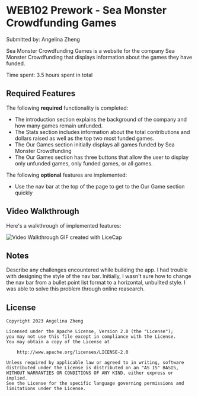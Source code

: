# WEB102 Prework - Sea Monster Crowdfunding Games

Submitted by: Angelina Zheng

Sea Monster Crowdfunding Games is a website for the company Sea Monster Crowdfunding that displays information about the games they have funded.

Time spent: 3.5 hours spent in total

## Required Features

The following **required** functionality is completed:

* The introduction section explains the background of the company and how many games remain unfunded.
* The Stats section includes information about the total contributions and dollars raised as well as the top two most funded games.
* The Our Games section initially displays all games funded by Sea Monster Crowdfunding
* The Our Games section has three buttons that allow the user to display only unfunded games, only funded games, or all games.

The following **optional** features are implemented:

* Use the nav bar at the top of the page to get to the Our Game section quickly

## Video Walkthrough

Here's a walkthrough of implemented features:

<img src='https://imgur.com/a/YThXexL.gif' alt='Video Walkthrough' />
GIF created with LiceCap

## Notes

Describe any challenges encountered while building the app.
I had trouble with designing the style of the nav bar. Initially, I wasn't sure how to change the nav bar from a bullet point list format to a horizontal, unbullted style. I was able to solve this problem through online reasearch.

## License

    Copyright 2023 Angelina Zheng

    Licensed under the Apache License, Version 2.0 (the "License");
    you may not use this file except in compliance with the License.
    You may obtain a copy of the License at

        http://www.apache.org/licenses/LICENSE-2.0

    Unless required by applicable law or agreed to in writing, software
    distributed under the License is distributed on an "AS IS" BASIS,
    WITHOUT WARRANTIES OR CONDITIONS OF ANY KIND, either express or implied.
    See the License for the specific language governing permissions and
    limitations under the License.
